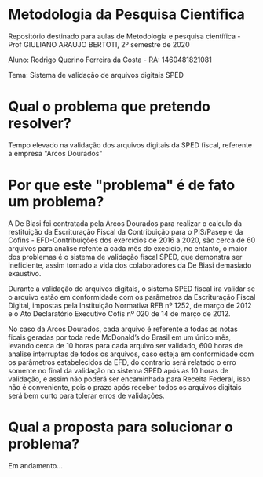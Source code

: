 # Metodologia da Pesquisa Cientifica
Repositório destinado para aulas de Metodologia e pesquisa científica - Prof GIULIANO ARAUJO BERTOTI, 2º semestre de 2020

Aluno: Rodrigo Querino Ferreira da Costa - RA: 1460481821081

Tema: Sistema de validação de arquivos digitais SPED


# Qual o problema que pretendo resolver?

Tempo elevado na validação dos arquivos digitais da SPED fiscal, referente a empresa "Arcos Dourados"

# Por que este "problema" é de fato um problema?

A De Biasi foi contratada pela Arcos Dourados para realizar o calculo da restituição da Escrituração Fiscal da Contribuição para o PIS/Pasep e da Cofins - EFD-Contribuições dos exercícios de 2016 a 2020, são cerca de 60 arquivos para analise refente a cada mês do execício, no entanto, o maior dos problemas é o sistema de validação fiscal SPED, que demonstra ser ineficiente, assim tornado a vida dos colaboradores da De Biasi demasiado exaustivo. 

Durante a validação do arquivos digitais, o sistema SPED fiscal ira validar se o arquivo estão em conformidade com os parâmetros da Escrituração Fiscal Digital, impostas pela Instituição Normativa RFB nº 1252, de março de 2012 e o Ato Declaratório Executivo Cofis nº 020 de 14 de março de 2012. 

No caso da Arcos Dourados, cada arquivo é referente a todas as notas ficais geradas por toda rede McDonald’s do Brasil em um único mês, levando cerca de 10 horas para cada arquivo ser validado, 600 horas de analise interruptas de todos os arquivos, caso esteja em conformidade com os parâmetros estabelecidos da EFD, do contrario será relatado o erro somente no final da validação no sistema SPED após as 10 horas de validação, e assim não poderá ser encaminhada para Receita Federal, isso não é conveniente, pois o prazo após receber todos os arquivos digitais será bem curto para tolerar erros de validações.   

# Qual a proposta para solucionar o problema?

Em andamento...
